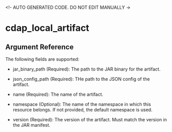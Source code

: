 
<!- AUTO GENERATED CODE. DO NOT EDIT MANUALLY ->
# cdap_local_artifact

## Argument Reference

The following fields are supported:

* jar_binary_path
  (Required):
  The path to the JAR binary for the artifact.

* json_config_path
  (Required):
  THe path to the JSON config of the artifact.

* name
  (Required):
  The name of the artifact.

* namespace
  (Optional):
  The name of the namespace in which this resource belongs. If not provided, the default namespace is used.

* version
  (Required):
  The version of the artifact. Must match the version in the JAR manifest.

